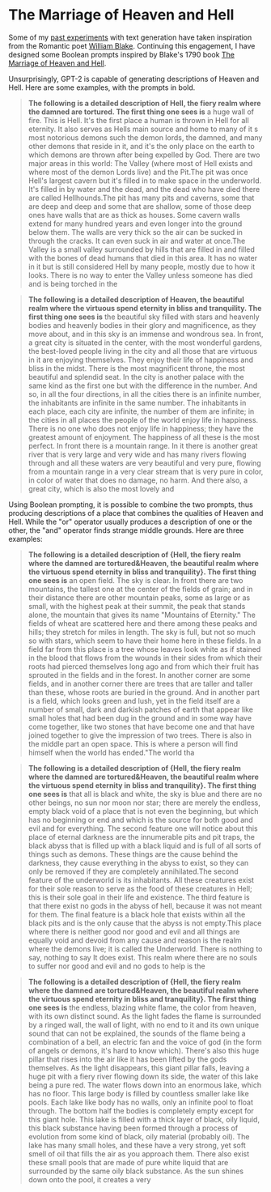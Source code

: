 # The Marriage of Heaven and Hell

Some of my [past experiments](https://github.com/jeffbinder/visions-and-revisions) with text generation have taken inspiration from the Romantic poet [William Blake](http://www.blakearchive.org/). Continuing this engagement, I have designed some Boolean prompts inspired by Blake's 1790 book [The Marriage of Heaven and Hell](http://www.blakearchive.org/work/mhh).

Unsurprisingly, GPT-2 is capable of generating descriptions of Heaven and Hell. Here are some examples, with the prompts in bold.

> **The following is a detailed description of Hell, the fiery realm where the damned are tortured. The first thing one sees is** a huge wall of fire. This is Hell. It's the first place a human is thrown in Hell for all eternity. It also serves as Hells main source and home to many of it s most notorious demons such the demon lords, the damned, and many other demons that reside in it, and it's the only place on the earth to which demons are thrown after being expelled by God. There are two major areas in this world: The Valley (where most of Hell exists and where most of the demon Lords live) and the Pit.The pit was once Hell's largest cavern but it's filled in to make space in the underworld. It's filled in by water and the dead, and the dead who have died there are called Hellhounds.The pit has many pits and caverns, some that are deep and deep and some that are shallow, some of those deep ones have walls that are as thick as houses. Some cavern walls extend for many hundred years and even longer into the ground below them. The walls are very thick so the air can be sucked in through the cracks. It can even suck in air and water at once.The Valley is a small valley surrounded by hills that are filled in and filled with the bones of dead humans that died in this area. It has no water in it but is still considered Hell by many people, mostly due to how it looks. There is no way to enter the Valley unless someone has died and is being torched in the

> **The following is a detailed description of Heaven, the beautiful realm where the virtuous spend eternity in bliss and tranquility. The first thing one sees is** the beautiful sky filled with stars and heavenly bodies and heavenly bodies in their glory and magnificence, as they move about, and in this sky is an immense and wondrous sea. In front, a great city is situated in the center, with the most wonderful gardens, the best-loved people living in the city and all those that are virtuous in it are enjoying themselves. They enjoy their life of happiness and bliss in the midst. There is the most magnificent throne, the most beautiful and splendid seat. In the city is another palace with the same kind as the first one but with the difference in the number. And so, in all the four directions, in all the cities there is an infinite number, the inhabitants are infinite in the same number. The inhabitants in each place, each city are infinite, the number of them are infinite; in the cities in all places the people of the world enjoy life in happiness. There is no one who does not enjoy life in happiness; they have the greatest amount of enjoyment. The happiness of all these is the most perfect. In front there is a mountain range. In it there is another great river that is very large and very wide and has many rivers flowing through and all these waters are very beautiful and very pure, flowing from a mountain range in a very clear stream that is very pure in color, in color of water that does no damage, no harm. And there also, a great city, which is also the most lovely and

Using Boolean prompting, it is possible to combine the two prompts, thus producing descriptions of a place that combines the qualities of Heaven and Hell. While the "or" operator usually produces a description of one or the other, the "and" operator finds strange middle grounds. Here are three examples:

> **The following is a detailed description of {Hell, the fiery realm where the damned are tortured&Heaven, the beautiful realm where the virtuous spend eternity in bliss and tranquility}. The first thing one sees is** an open field. The sky is clear. In front there are two mountains, the tallest one at the center of the fields of grain; and in their distance there are other mountain peaks, some as large or as small, with the highest peak at their summit, the peak that stands alone, the mountain that gives its name "Mountains of Eternity." The fields of wheat are scattered here and there among these peaks and hills; they stretch for miles in length. The sky is full, but not so much so with stars, which seem to have their home here in these fields. In a field far from this place is a tree whose leaves look white as if stained in the blood that flows from the wounds in their sides from which their roots had pierced themselves long ago and from which their fruit has sprouted in the fields and in the forest. In another corner are some fields, and in another corner there are trees that are taller and taller than these, whose roots are buried in the ground. And in another part is a field, which looks green and lush, yet in the field itself are a number of small, dark and darkish patches of earth that appear like small holes that had been dug in the ground and in some way have come together, like two stones that have become one and that have joined together to give the impression of two trees. There is also in the middle part an open space. This is where a person will find himself when the world has ended."The world tha

> **The following is a detailed description of {Hell, the fiery realm where the damned are tortured&Heaven, the beautiful realm where the virtuous spend eternity in bliss and tranquility}. The first thing one sees is** that all is black and white, the sky is blue and there are no other beings, no sun nor moon nor star; there are merely the endless, empty black void of a place that is not even the beginning, but which has no beginning or end and which is the source for both good and evil and for everything. The second feature one will notice about this place of eternal darkness are the innumerable pits and pit traps, the black abyss that is filled up with a black liquid and is full of all sorts of things such as demons. These things are the cause behind the darkness, they cause everything in the abyss to exist, so they can only be removed if they are completely annihilated.The second feature of the underworld is its inhabitants. All these creatures exist for their sole reason to serve as the food of these creatures in Hell; this is their sole goal in their life and existence. The third feature is that there exist no gods in the abyss of hell, because it was not meant for them. The final feature is a black hole that exists within all the black pits and is the only cause that the abyss is not empty.This place where there is neither good nor good and evil and all things are equally void and devoid from any cause and reason is the realm where the demons live; it is called the Underworld. There is nothing to say, nothing to say It does exist. This realm where there are no souls to suffer nor good and evil and no gods to help is the

> **The following is a detailed description of {Hell, the fiery realm where the damned are tortured&Heaven, the beautiful realm where the virtuous spend eternity in bliss and tranquility}. The first thing one sees is** the endless, blazing white flame, the color from heaven, with its own distinct sound. As the light fades the flame is surrounded by a ringed wall, the wall of light, with no end to it and its own unique sound that can not be explained, the sounds of the flame being a combination of a bell, an electric fan and the voice of god (in the form of angels or demons, it's hard to know which). There's also this huge pillar that rises into the air like it has been lifted by the gods themselves. As the light disappears, this giant pillar falls, leaving a huge pit with a fiery river flowing down its side, the water of this lake being a pure red. The water flows down into an enormous lake, which has no floor. This large body is filled by countless smaller lake like pools. Each lake like body has no walls, only an infinite pool to float through. The bottom half the bodies is completely empty except for this giant hole. This lake is filled with a thick layer of black, oily liquid, this black substance having been formed through a process of evolution from some kind of black, oily material (probably oil). The lake has many small holes, and these have a very strong, yet soft smell of oil that fills the air as you approach them. There also exist these small pools that are made of pure white liquid that are surrounded by the same oily black substance. As the sun shines down onto the pool, it creates a very
